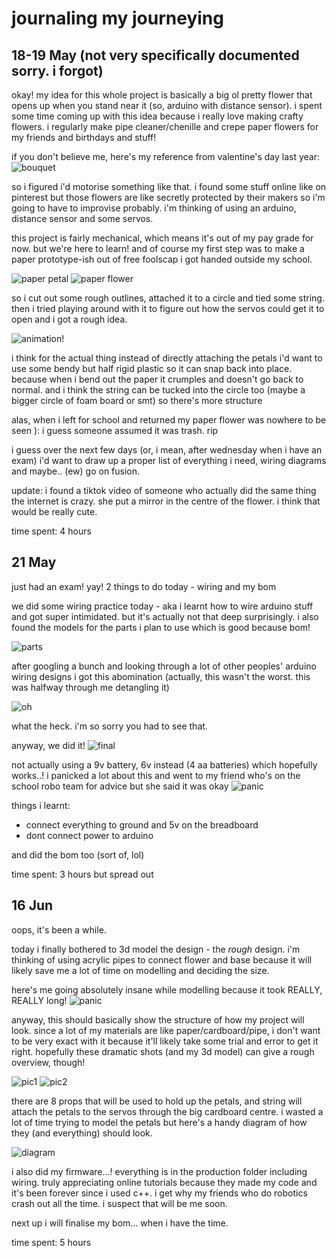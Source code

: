 # journaling my journeying

## 18-19 May (not very specifically documented sorry. i forgot)

okay! my idea for this whole project is basically a big ol pretty flower that opens up when you stand near it (so, arduino with distance sensor). i spent some time coming up with this idea because i really love making crafty flowers. i regularly make pipe cleaner/chenille and crepe paper flowers for my friends and birthdays and stuff!

if you don't believe me, here's my reference from valentine's day last year:
![bouquet](https://github.com/mynameisashllee/flora/blob/main/journalassets/18may/chenillebouquet.png?raw=true)

so i figured i'd motorise something like that. i found some stuff online like on pinterest but those flowers are like secretly protected by their makers so i'm going to have to improvise probably. i'm thinking of using an arduino, distance sensor and some servos.

this project is fairly mechanical, which means it's out of my pay grade for now. but we're here to learn! and of course my first step was to make a paper prototype-ish out of free foolscap i got handed outside my school.

![paper petal](https://github.com/mynameisashllee/flora/blob/main/journalassets/18may/paperpetal.png?raw=true)
![paper flower](https://github.com/mynameisashllee/flora/blob/main/journalassets/18may/paperflower.png?raw=true)

so i cut out some rough outlines, attached it to a circle and tied some string. then i tried playing around with it to figure out how the servos could get it to open and i got a rough idea. 

![animation!](https://github.com/mynameisashllee/flora/blob/main/journalassets/18may/servo.gif?raw=true)

i think for the actual thing instead of directly attaching the petals i'd want to use some bendy but half rigid plastic so it can snap back into place. because when i bend out the paper it crumples and doesn't go back to normal. and i think the string can be tucked into the circle too (maybe a bigger circle of foam board or smt) so there's more structure

alas, when i left for school and returned my paper flower was nowhere to be seen ): i guess someone assumed it was trash. rip

i guess over the next few days (or, i mean, after wednesday when i have an exam) i'd want to draw up a proper list of everything i need, wiring diagrams and maybe.. (ew) go on fusion.

update: i found a tiktok video of someone who actually did the same thing the internet is crazy. she put a mirror in the centre of the flower. i think that would be really cute.

time spent: 4 hours

## 21 May
just had an exam! yay! 2 things to do today - wiring and my bom

we did some wiring practice today - aka i learnt how to wire arduino stuff and got super intimidated. but it's actually not that deep surprisingly. i also found the models for the parts i plan to use which is good because bom!

![parts](https://github.com/mynameisashllee/flora/blob/main/journalassets/21may/parts.png?raw=true)

after googling a bunch and looking through a lot of other peoples' arduino wiring designs i got this abomination (actually, this wasn't the worst. this was halfway through me detangling it)

![oh](https://github.com/mynameisashllee/flora/blob/main/journalassets/21may/what.png?raw=true)

what the heck. i'm so sorry you had to see that.

anyway, we did it! 
![final](https://github.com/mynameisashllee/flora/blob/main/journalassets/21may/circuit.png?raw=true)

not actually using a 9v battery, 6v instead (4 aa batteries) which hopefully works..! i panicked a lot about this and went to my friend who's on the school robo team for advice but she said it was okay
![panic](https://github.com/mynameisashllee/flora/blob/main/journalassets/21may/panic.png?raw=true)

things i learnt:
- connect everything to ground and 5v on the breadboard
- dont connect power to arduino

and did the bom too (sort of, lol)

time spent: 3 hours but spread out

## 16 Jun
oops, it's been a while.

today i finally bothered to 3d model the design - the *rough* design. i'm thinking of using acrylic pipes to connect flower and base because it will likely save me a lot of time on modelling and deciding the size.

here's me going absolutely insane while modelling because it took REALLY, REALLY long!
![panic](https://github.com/mynameisashllee/flora/blob/main/journalassets/16jun/panic.gif?raw=true)

anyway, this should basically show the structure of how my project will look. since a lot of my materials are like paper/cardboard/pipe, i don't want to be very exact with it because it'll likely take some trial and error to get it right. hopefully these dramatic shots (and my 3d model) can give a rough overview, though!

![pic1](https://github.com/mynameisashllee/flora/blob/main/journalassets/16jun/flora.png?raw=true)
![pic2](https://github.com/mynameisashllee/flora/blob/main/journalassets/16jun/flora3.png?raw=true)

there are 8 props that will be used to hold up the petals, and string will attach the petals to the servos through the big cardboard centre. i wasted a lot of time trying to model the petals but here's a handy diagram of how they (and everything) should look.

![diagram](https://github.com/mynameisashllee/flora/blob/main/journalassets/16jun/annotate.png?raw=true)

i also did my firmware...! everything is in the production folder including wiring. truly appreciating online tutorials because they made my code and it's been forever since i used c++. i get why my friends who do robotics crash out all the time. i suspect that will be me soon.

next up i will finalise my bom... when i have the time.

time spent: 5 hours